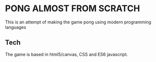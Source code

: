 # PONG ALMOST FROM SCRATCH
This is an attempt of making the game pong using modern programming languages

## Tech
The game is based in html5/canvas, CSS and ES6 javascript.

